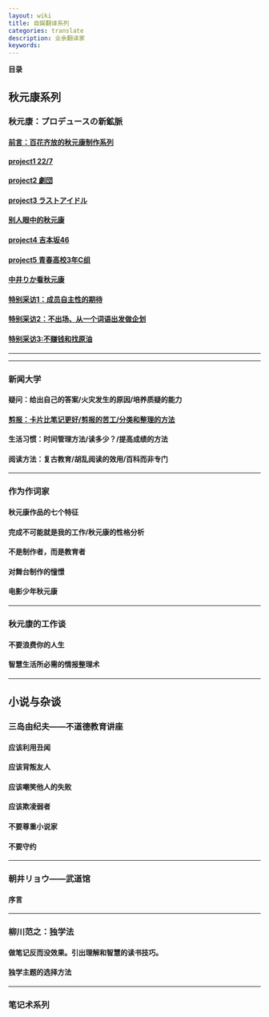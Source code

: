 ```yaml
---
layout: wiki
title: 自娱翻译系列
categories: translate
description: 业余翻译家
keywords: 
---
```


**目录**

## 秋元康系列

### 秋元康：プロデュースの新鉱脈 

#### [前言：百花齐放的秋元康制作系列](https://kinkakufurusato.com/2018/06/17/qiuyuankang1/)

#### [project1 22/7](https://kinkakufurusato.com/2018/06/17/qiuyuankang2/)

#### [project2 劇団](https://kinkakufurusato.com/2018/06/18/qiuyuankang3/)


#### [project3 ラストアイドル](https://kinkakufurusato.com/2018/06/19/qiuyuankang4/)

#### [别人眼中的秋元康](https://kinkakufurusato.com/2018/06/22/qiuyuankangqiuyuankang5/)

#### [project4 吉本坂46](https://kinkakufurusato.com/2018/06/24/qiuyuankang6/)

#### [project5 青春高校3年C组](https://kinkakufurusato.com/2018/06/25/qiuyuankang7/)

#### [中井りか看秋元康](https://kinkakufurusato.com/2018/06/26/qiuyuankang8/)

#### [特别采访1：成员自主性的期待](https://kinkakufurusato.com/2018/07/02/qiuyuankang9/)

#### [特别采访2：不出场、从一个词语出发做企划](https://kinkakufurusato.com/2018/07/03/qiuyuankang10/)

#### [特别采访3:不赚钱和找原油](https://kinkakufurusato.com/2018/07/04/qiuyuankang11/)

----

----

### 新闻大学


#### 疑问：给出自己的答案/火灾发生的原因/培养质疑的能力

#### [剪报：卡片比笔记更好/剪报的苦工/分类和整理的方法](https://github.com/liuyilc/mzlogin.github.io/blob/master/_posts/2018-07-20-jianbao.md)

#### 生活习惯：时间管理方法/读多少？/提高成绩的方法

#### 阅读方法：复古教育/胡乱阅读的效用/百科而非专门

---


### 作为作词家

#### 秋元康作品的七个特征

#### 完成不可能就是我的工作/秋元康的性格分析

#### 不是制作者，而是教育者

#### 对舞台制作的憧憬

#### 电影少年秋元康

----

### 秋元康的工作谈

#### 不要浪费你的人生

#### 智慧生活所必需的情报整理术


----


## 小说与杂谈

### 三岛由纪夫——不道德教育讲座

#### 应该利用丑闻

#### 应该背叛友人

#### 应该嘲笑他人的失败

#### 应该欺凌弱者

#### 不要尊重小说家

#### 不要守约

----

### 朝井リョウ——武道馆

#### 序言




----


### 柳川范之：独学法

#### 做笔记反而没效果。引出理解和智慧的读书技巧。

#### 独学主题的选择方法


----


### 笔记术系列





